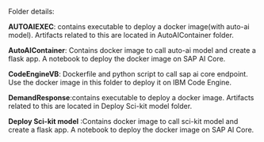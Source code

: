Folder details: <br>

**AUTOAIEXEC**: contains executable to deploy a docker image(with auto-ai model). Artifacts related to this are located in AutoAIContainer folder. <br>

**AutoAIContainer**: Contains docker image to call auto-ai model and create a flask app. A notebook to deploy the docker image on SAP AI Core. <br>

**CodeEngineVB**: Dockerfile and python script to call sap ai core endpoint. Use the docker image in this folder to deploy it on IBM Code Engine. <br>

**DemandResponse**:contains executable to deploy a docker image. Artifacts related to this are located in Deploy Sci-kit model folder. <br>

**Deploy Sci-kit model** :Contains docker image to call sci-kit model and create a flask app. A notebook to deploy the docker image on SAP AI Core. <br>
